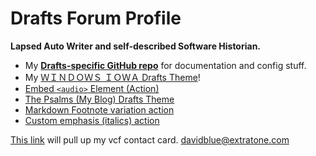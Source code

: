 # Drafts Forum Profile

**Lapsed Auto Writer and self-described Software Historian.**

* My [**Drafts-specific GitHub repo**](https://github.com/extratone/drafts/settings) for documentation and config stuff.
* My [ＷＩＮＤＯＷＳ ＩＯＷＡ Drafts Theme](https://actions.getdrafts.com/t/1kY)!
* [Embed `<audio>` Element (Action)](https://actions.getdrafts.com/a/1lM)
* [The Psalms (My Blog) Drafts Theme](https://actions.getdrafts.com/t/1km)
* [Markdown Footnote variation action](https://actions.getdrafts.com/a/1q9)
* [Custom emphasis (italics) action](https://actions.getdrafts.com/a/1pa)

[This link](https://bit.ly/whoisdavidblue) will pull up my vcf contact card.
davidblue@extratone.com